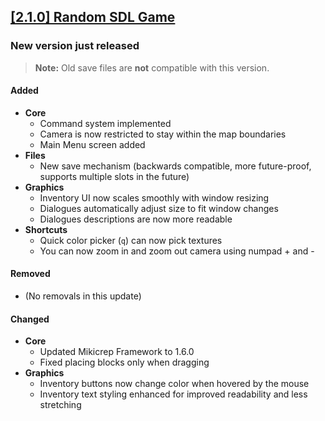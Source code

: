 ## [[2.1.0] Random SDL Game](https://miki.macakom.net/projects/rsg)
### New version just released

> **Note:** Old save files are **not** compatible with this version.

#### Added
- **Core**
    - Command system implemented
    - Camera is now restricted to stay within the map boundaries
    - Main Menu screen added
- **Files**
    - New save mechanism (backwards compatible, more future-proof, supports multiple slots in the future)
- **Graphics**
    - Inventory UI now scales smoothly with window resizing
    - Dialogues automatically adjust size to fit window changes
    - Dialogues descriptions are now more readable
- **Shortcuts**
    - Quick color picker (`q`) can now pick textures
    - You can now zoom in and zoom out camera using numpad + and -

#### Removed
- (No removals in this update)

#### Changed
- **Core**
    - Updated Mikicrep Framework to 1.6.0
    - Fixed placing blocks only when dragging
- **Graphics**
    - Inventory buttons now change color when hovered by the mouse
    - Inventory text styling enhanced for improved readability and less stretching
